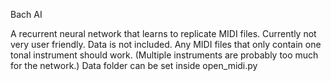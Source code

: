 Bach AI

A recurrent neural network that learns to replicate MIDI files. Currently not very user friendly.
Data is not included. Any MIDI files that only contain one tonal instrument should work. (Multiple instruments are probably too much for the network.)
Data folder can be set inside open_midi.py
